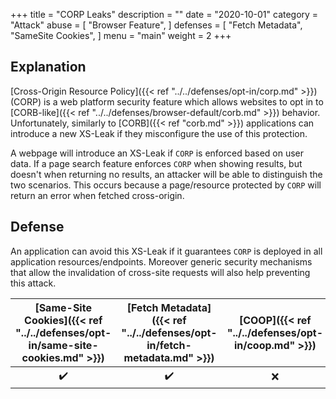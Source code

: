 +++
title = "CORP Leaks"
description = ""
date = "2020-10-01"
category = "Attack"
abuse = [
    "Browser Feature",
]
defenses = [
    "Fetch Metadata",
    "SameSite Cookies",
]
menu = "main"
weight = 2
+++

## Explanation

[Cross-Origin Resource Policy]({{< ref "../../defenses/opt-in/corp.md" >}}) (CORP) is a web platform security feature which allows websites to opt in to [CORB-like]({{< ref "../../defenses/browser-default/corb.md" >}}) behavior. Unfortunately, similarly to [CORB]({{< ref "corb.md" >}}) applications can introduce a new XS-Leak if they misconfigure the use of this protection.

A webpage will introduce an XS-Leak if `CORP` is enforced based on user data. If a page search feature enforces `CORP` when showing results, but doesn't when returning no results, an attacker will be able to distinguish the two scenarios. This occurs because a page/resource protected by `CORP` will return an error when fetched cross-origin.

## Defense

An application can avoid this XS-Leak if it guarantees `CORP` is deployed in all application resources/endpoints. Moreover generic security mechanisms that allow the invalidation of cross-site requests will also help preventing this attack.

| [Same-Site Cookies]({{< ref "../../defenses/opt-in/same-site-cookies.md" >}})  | [Fetch Metadata]({{< ref "../../defenses/opt-in/fetch-metadata.md" >}})  | [COOP]({{< ref "../../defenses/opt-in/coop.md" >}})  |  [Framing Protections]({{< ref "../../defenses/opt-in/xfo.md" >}}) |
|:------------------:|:---------------:|:-----:|:--------------------:|
|         ✔️         |      ✔️         |  ❌   |          ❌         |
